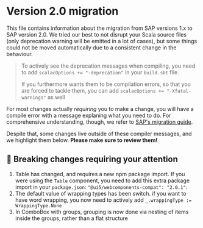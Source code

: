 # Version 2.0 migration

This file contains information about the migration from SAP versions 1.x to SAP version 2.0. We tried our best to not disrupt your Scala source files (only deprecation warning will be emitted in a lot of cases), but some things could not be moved automatically due to a consistent change in the behaviour.

> To actively see the deprecation messages when compiling, you need to add `scalacOptions += "-deprecation"` in your `build.sbt` file.
> 
> If you furthermore wants them to be compilation errors, so that you are forced to tackle them, you can add `scalacOptions += "-Xfatal-warnings"` as well

For most changes actually *requiring* you to make a change, you will have a compile error with a message explaning what you need to do. For comprehensive understanding, though, we refer to [SAP's migration guide](https://sap.github.io/ui5-webcomponents/docs/migration-guides/to-version-2).

Despite that, some changes live outside of these compiler messages, and we highlight them below. **Please make sure to review them!**

## 🚨 Breaking changes requiring your attention

1. Table has changed, and requires a new npm package import. If you were using the `Table` component, you need to add this extra package import in your `package.json`: `"@ui5/webcomponents-compat": "2.0.1"`.
2. The default value of wrapping types has been switch. if you want to have word wrapping, you now need to actively add `_.wrappingType := WrappingType.None`
3. In ComboBox with groups, grouping is now done via nesting of items inside the groups, rather than a flat structure


